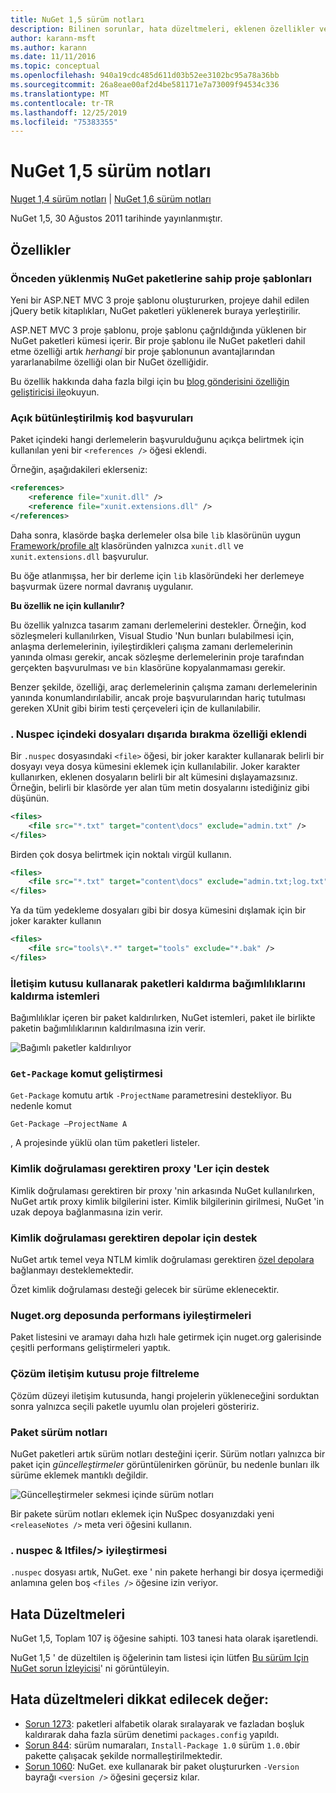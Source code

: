```yaml
---
title: NuGet 1,5 sürüm notları
description: Bilinen sorunlar, hata düzeltmeleri, eklenen özellikler ve CCR 'ler dahil olmak üzere NuGet 1,5 sürüm notları.
author: karann-msft
ms.author: karann
ms.date: 11/11/2016
ms.topic: conceptual
ms.openlocfilehash: 940a19cdc485d611d03b52ee3102bc95a78a36bb
ms.sourcegitcommit: 26a8eae00af2d4be581171e7a73009f94534c336
ms.translationtype: MT
ms.contentlocale: tr-TR
ms.lasthandoff: 12/25/2019
ms.locfileid: "75383355"
---
```

# <a name="nuget-15-release-notes"></a>NuGet 1,5 sürüm notları

[Nuget 1,4 sürüm notları](../release-notes/nuget-1.4.md) | [NuGet 1,6 sürüm notları](../release-notes/nuget-1.6.md)

NuGet 1,5, 30 Ağustos 2011 tarihinde yayınlanmıştır.

## <a name="features"></a>Özellikler

### <a name="project-templates-with-preinstalled-nuget-packages"></a>Önceden yüklenmiş NuGet paketlerine sahip proje şablonları
Yeni bir ASP.NET MVC 3 proje şablonu oluştururken, projeye dahil edilen jQuery betik kitaplıkları, NuGet paketleri yüklenerek buraya yerleştirilir.

ASP.NET MVC 3 proje şablonu, proje şablonu çağrıldığında yüklenen bir NuGet paketleri kümesi içerir. Bir proje şablonu ile NuGet paketleri dahil etme özelliği artık _herhangi_ bir proje şablonunun avantajlarından yararlanabilme özelliği olan bir NuGet özelliğidir.

Bu özellik hakkında daha fazla bilgi için bu [blog gönderisini özelliğin geliştiricisi ile](https://blogs.msdn.com/b/marcinon/archive/2011/07/08/project-templates-and-preinstalled-nuget-packages.aspx)okuyun.

### <a name="explicit-assembly-references"></a>Açık bütünleştirilmiş kod başvuruları

Paket içindeki hangi derlemelerin başvurulduğunu açıkça belirtmek için kullanılan yeni bir `<references />` öğesi eklendi.

Örneğin, aşağıdakileri eklerseniz:

```xml
<references>
    <reference file="xunit.dll" />
    <reference file="xunit.extensions.dll" />
</references>
```

Daha sonra, klasörde başka derlemeler olsa bile `lib` klasörünün uygun [Framework/profile alt](../reference/nuspec.md#explicit-assembly-references) klasöründen yalnızca `xunit.dll` ve `xunit.extensions.dll` başvurulur.

Bu öğe atlanmışsa, her bir derleme için `lib` klasöründeki her derlemeye başvurmak üzere normal davranış uygulanır.

__Bu özellik ne için kullanılır?__

Bu özellik yalnızca tasarım zamanı derlemelerini destekler. Örneğin, kod sözleşmeleri kullanılırken, Visual Studio 'Nun bunları bulabilmesi için, anlaşma derlemelerinin, iyileştirdikleri çalışma zamanı derlemelerinin yanında olması gerekir, ancak sözleşme derlemelerinin proje tarafından gerçekten başvurulması ve `bin` klasörüne kopyalanmaması gerekir.

Benzer şekilde, özelliği, araç derlemelerinin çalışma zamanı derlemelerinin yanında konumlandırılabilir, ancak proje başvurularından hariç tutulması gereken XUnit gibi birim testi çerçeveleri için de kullanılabilir.

### <a name="added-ability-to-exclude-files-in-the-nuspec"></a>. Nuspec içindeki dosyaları dışarıda bırakma özelliği eklendi
Bir `.nuspec` dosyasındaki `<file>` öğesi, bir joker karakter kullanarak belirli bir dosyayı veya dosya kümesini eklemek için kullanılabilir. Joker karakter kullanırken, eklenen dosyaların belirli bir alt kümesini dışlayamazsınız. Örneğin, belirli bir klasörde yer alan tüm metin dosyalarını istediğiniz gibi düşünün.

```xml
<files>
    <file src="*.txt" target="content\docs" exclude="admin.txt" />
</files>
```

Birden çok dosya belirtmek için noktalı virgül kullanın.

```xml
<files>
    <file src="*.txt" target="content\docs" exclude="admin.txt;log.txt" />
</files>
```

Ya da tüm yedekleme dosyaları gibi bir dosya kümesini dışlamak için bir joker karakter kullanın

```xml
<files>
    <file src="tools\*.*" target="tools" exclude="*.bak" />
</files>
```

### <a name="removing-packages-using-the-dialog-prompts-to-remove-dependencies"></a>İletişim kutusu kullanarak paketleri kaldırma bağımlılıklarını kaldırma istemleri
Bağımlılıklar içeren bir paket kaldırılırken, NuGet istemleri, paket ile birlikte paketin bağımlılıklarının kaldırılmasına izin verir.

![Bağımlı paketler kaldırılıyor](./media/remove-dependent-packages.png)


### <a name="get-package-command-improvement"></a>`Get-Package` komut geliştirmesi
`Get-Package` komutu artık `-ProjectName` parametresini destekliyor. Bu nedenle komut

    Get-Package –ProjectName A

, A projesinde yüklü olan tüm paketleri listeler.

### <a name="support-for-proxies-that-require-authentication"></a>Kimlik doğrulaması gerektiren proxy 'Ler için destek
Kimlik doğrulaması gerektiren bir proxy 'nin arkasında NuGet kullanılırken, NuGet artık proxy kimlik bilgilerini ister. Kimlik bilgilerinin girilmesi, NuGet 'in uzak depoya bağlanmasına izin verir.

### <a name="support-for-repositories-that-require-authentication"></a>Kimlik doğrulaması gerektiren depolar için destek
NuGet artık temel veya NTLM kimlik doğrulaması gerektiren [özel depolara](../hosting-packages/local-feeds.md) bağlanmayı desteklemektedir.

Özet kimlik doğrulaması desteği gelecek bir sürüme eklenecektir.

### <a name="performance-improvements-to-the-nugetorg-repository"></a>Nuget.org deposunda performans iyileştirmeleri
Paket listesini ve aramayı daha hızlı hale getirmek için nuget.org galerisinde çeşitli performans geliştirmeleri yaptık.

### <a name="solution-dialog-project-filtering"></a>Çözüm iletişim kutusu proje filtreleme
Çözüm düzeyi iletişim kutusunda, hangi projelerin yükleneceğini sorduktan sonra yalnızca seçili paketle uyumlu olan projeleri gösteririz.

### <a name="package-release-notes"></a>Paket sürüm notları
NuGet paketleri artık sürüm notları desteğini içerir. Sürüm notları yalnızca bir paket için _güncelleştirmeler_ görüntülenirken görünür, bu nedenle bunları ilk sürüme eklemek mantıklı değildir.

![Güncelleştirmeler sekmesi içinde sürüm notları](./media/manage-nuget-packages-release-notes.png)

Bir pakete sürüm notları eklemek için NuSpec dosyanızdaki yeni `<releaseNotes />` meta veri öğesini kullanın.

### <a name="nuspec-ltfiles-gt-improvement"></a>. nuspec & ltfiles/&gt; iyileştirmesi
`.nuspec` dosyası artık, NuGet. exe ' nin pakete herhangi bir dosya içermediği anlamına gelen boş `<files />` öğesine izin veriyor.

## <a name="bug-fixes"></a>Hata Düzeltmeleri
NuGet 1,5, Toplam 107 iş öğesine sahipti. 103 tanesi hata olarak işaretlendi.

NuGet 1,5 ' de düzeltilen iş öğelerinin tam listesi için lütfen [Bu sürüm Için NuGet sorun İzleyicisi](http://nuget.codeplex.com/workitem/list/advanced?keyword=&status=All&type=All&priority=All&release=NuGet%201.5&assignedTo=All&component=All&sortField=Summary&sortDirection=Descending&page=0)' ni görüntüleyin.

## <a name="bug-fixes-worth-noting"></a>Hata düzeltmeleri dikkat edilecek değer:

* [Sorun 1273](http://nuget.codeplex.com/workitem/1273): paketleri alfabetik olarak sıralayarak ve fazladan boşluk kaldırarak daha fazla sürüm denetimi `packages.config` yapıldı.
* [Sorun 844](http://nuget.codeplex.com/workitem/844): sürüm numaraları, `Install-Package 1.0` sürüm `1.0.0`bir pakette çalışacak şekilde normalleştirilmektedir.
* [Sorun 1060](http://nuget.codeplex.com/workitem/1060): NuGet. exe kullanarak bir paket oluştururken `-Version` bayrağı `<version />` öğesini geçersiz kılar.
